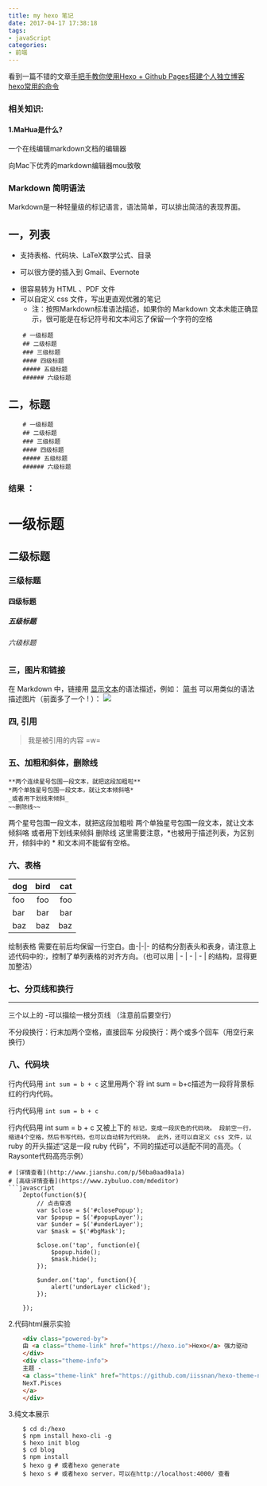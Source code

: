 ```yaml
---
title: my hexo 笔记
date: 2017-04-17 17:38:18
tags:
- javaScript
categories:
- 前端
---
```

看到一篇不错的文章[手把手教你使用Hexo + Github Pages搭建个人独立博客](https://linghucong.js.org/2016/04/15/2016-04-15-hexo-github-pages-blog/)
[hexo常用的命令](https://hexo.io/zh-cn/docs/commands.html)
<!-- more -->
### 相关知识: ###
#### 1.MaHua是什么?
一个在线编辑markdown文档的编辑器

向Mac下优秀的markdown编辑器mou致敬
### Markdown 简明语法
Markdown是一种轻量级的标记语言，语法简单，可以排出简洁的表现界面。
## 一，列表
+ 支持表格、代码块、LaTeX数学公式、目录
- 可以很方便的插入到 Gmail、Evernote
* 很容易转为 HTML 、PDF 文件
* 可以自定义 css 文件，写出更直观优雅的笔记
	* 注：按照Markdown标准语法描述，如果你的 Markdown 
	文本未能正确显示，很可能是在标记符号和文本间忘了保留一个字符的空格
```
	# 一级标题
	## 二级标题
	### 三级标题
	#### 四级标题
	##### 五级标题
	###### 六级标题
```

## 二，标题
```
	# 一级标题
	## 二级标题
	### 三级标题
	#### 四级标题
	##### 五级标题
	###### 六级标题
```
### 结果 ：
# 一级标题
## 二级标题
### 三级标题
#### 四级标题
##### 五级标题
###### 六级标题

### 三，图片和链接
在 Markdown 中，链接用 [显示文本](链接地址)的语法描述，例如：
[简书](http://jianshu.io)
可以用类似的语法描述图片（前面多了一个  ! ）：
![](http://ww4.sinaimg.cn/bmiddle/aa397b7fjw1dzplsgpdw5j.jpg)

### 四, 引用
> 我是被引用的内容 =w=

### 五、加粗和斜体，删除线
	**两个连续星号包围一段文本，就把这段加粗啦**
	*两个单独星号包围一段文本，就让文本倾斜咯*
	_或者用下划线来倾斜_
	~~删除线~~
两个星号包围一段文本，就把这段加粗啦 
两个单独星号包围一段文本，就让文本倾斜咯
或者用下划线来倾斜
删除线
这里需要注意，*也被用于描述列表，为区别开，倾斜中的 * 和文本间不能留有空格。

### 六、表格

dog | bird | cat 
----|:----:|----:
foo | foo | foo
bar | bar | bar
baz | baz | baz

绘制表格 需要在前后均保留一行空白。由-|-|- 的结构分割表头和表身，请注意上述代码中的:，控制了单列表格的对齐方向。（也可以用 | - | - | - | 的结构，显得更加整洁）

### 七、分页线和换行
---
三个以上的 -可以描绘一根分页线 （注意前后要空行）

不分段换行：行末加两个空格，直接回车
分段换行：两个或多个回车（用空行来换行）

### 八、代码块
行内代码用 `int sum = b + c`
这里用两个`将 int sum = b+c描述为一段将背景标红的行内代码。

行内代码用 ` int sum = b + c `

行内代码用 int sum = b + c 又被上下的 ``` 标记，变成一段灰色的代码块。
段前空一行，缩进4个空格，然后书写代码，也可以自动转为代码块。
此外，还可以自定义 css 文件，以 ```ruby 的开头描述“这是一段 ruby 代码”，不同的描述可以适配不同的高亮。（ Raysonte代码高亮示例）

```
# [详情查看](http://www.jianshu.com/p/50ba0aad0a1a)
# [高级详情查看](https://www.zybuluo.com/mdeditor)
```javascript
	Zepto(function($){
        // 点击穿透
        var $close = $('#closePopup');
        var $popup = $('#popupLayer');
        var $under = $('#underLayer');
        var $mask = $('#bgMask');

        $close.on('tap', function(e){
            $popup.hide();
            $mask.hide();
        });

        $under.on('tap', function(){
            alert('underLayer clicked');
        });

    });
```
2.代码html展示实验
```html
	<div class="powered-by">
	由 <a class="theme-link" href="https://hexo.io">Hexo</a> 强力驱动
	</div>
	<div class="theme-info">
	主题 -
	<a class="theme-link" href="https://github.com/iissnan/hexo-theme-next">
	NexT.Pisces
	</a>
	</div>
```
3.纯文本展示
```shell
	$ cd d:/hexo
	$ npm install hexo-cli -g
	$ hexo init blog
	$ cd blog
	$ npm install
	$ hexo g # 或者hexo generate
	$ hexo s # 或者hexo server，可以在http://localhost:4000/ 查看
```

        

        
 
